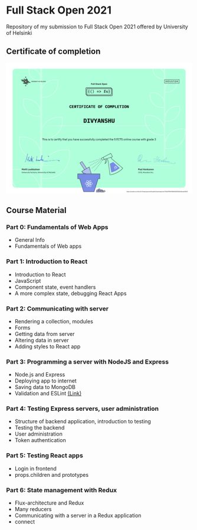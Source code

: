 
# Full Stack Open 2021

Repository of my submission to Full Stack Open 2021 offered by University of Helsinki

## Certificate of completion
![completion](https://github.com/divyanshu0x16/FullStackOpen2021/blob/main/certificate-fullstack.png)

## Course Material

### Part 0: Fundamentals of Web Apps

 - General Info
 - Fundamentals of Web apps
 
### Part 1: Introduction to React

 - Introduction to React
 - JavaScript
 - Component state, event handlers
 - A more complex state, debugging React Apps

### Part 2: Communicating with server

 - Rendering a collection, modules
 - Forms
 - Getting data from server
 - Altering data in server
 - Adding styles to React app

### Part 3: Programming a server with NodeJS and Express

 - Node.js and Express
 - Deploying app to internet
 - Saving data to MongoDB
 - Validation and ESLint [(Link)](https://phonebook-backend-fso21.herokuapp.com/)

### Part 4: Testing Express servers, user administration

 - Structure of backend application, introduction to testing
 - Testing the backend
 - User administration
 - Token authentication

### Part 5: Testing React apps

 - Login in frontend
 - props.children and prototypes

### Part 6: State management with Redux

 - Flux-architecture and Redux
 - Many reducers
 - Communicating with a server in a Redux application
 - connect
